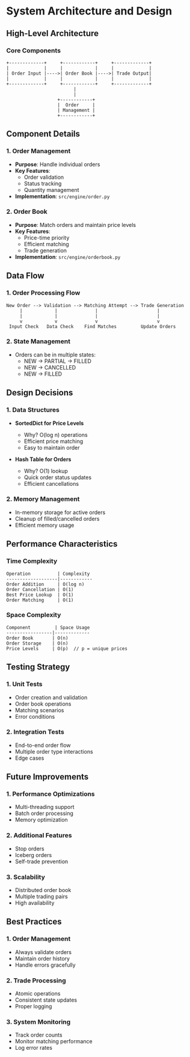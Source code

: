 # System Architecture and Design

## High-Level Architecture

### Core Components
```
+-------------+     +------------+     +-------------+
|             |     |            |     |             |
| Order Input |---->| Order Book |---->| Trade Output|
|             |     |            |     |             |
+-------------+     +------------+     +-------------+
                         |
                         |
                   +------------+
                   |  Order     |
                   | Management |
                   +------------+
```

## Component Details

### 1. Order Management
- **Purpose**: Handle individual orders
- **Key Features**:
  - Order validation
  - Status tracking
  - Quantity management
- **Implementation**: `src/engine/order.py`

### 2. Order Book
- **Purpose**: Match orders and maintain price levels
- **Key Features**:
  - Price-time priority
  - Efficient matching
  - Trade generation
- **Implementation**: `src/engine/orderbook.py`

## Data Flow

### 1. Order Processing Flow
```
New Order --> Validation --> Matching Attempt --> Trade Generation
     |            |              |                      |
     |            |              |                      |
     v            v              v                      v
 Input Check   Data Check    Find Matches         Update Orders
```

### 2. State Management
- Orders can be in multiple states:
  - NEW → PARTIAL → FILLED
  - NEW → CANCELLED
  - NEW → FILLED

## Design Decisions

### 1. Data Structures
- **SortedDict for Price Levels**
  - Why? O(log n) operations
  - Efficient price matching
  - Easy to maintain order

- **Hash Table for Orders**
  - Why? O(1) lookup
  - Quick order status updates
  - Efficient cancellations

### 2. Memory Management
- In-memory storage for active orders
- Cleanup of filled/cancelled orders
- Efficient memory usage

## Performance Characteristics

### Time Complexity
```
Operation          | Complexity
-------------------|------------
Order Addition     | O(log n)
Order Cancellation | O(1)
Best Price Lookup  | O(1)
Order Matching     | O(1)
```

### Space Complexity
```
Component         | Space Usage
-----------------|-------------
Order Book       | O(n)
Order Storage    | O(n)
Price Levels     | O(p)  // p = unique prices
```

## Testing Strategy

### 1. Unit Tests
- Order creation and validation
- Order book operations
- Matching scenarios
- Error conditions

### 2. Integration Tests
- End-to-end order flow
- Multiple order type interactions
- Edge cases

## Future Improvements

### 1. Performance Optimizations
- Multi-threading support
- Batch order processing
- Memory optimization

### 2. Additional Features
- Stop orders
- Iceberg orders
- Self-trade prevention

### 3. Scalability
- Distributed order book
- Multiple trading pairs
- High availability

## Best Practices

### 1. Order Management
- Always validate orders
- Maintain order history
- Handle errors gracefully

### 2. Trade Processing
- Atomic operations
- Consistent state updates
- Proper logging

### 3. System Monitoring
- Track order counts
- Monitor matching performance
- Log error rates